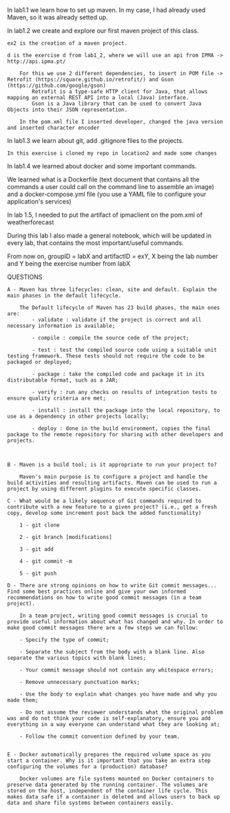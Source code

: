 In lab1.1 we learn how to set up maven. In my case, I had already used Maven, so it was already setted up. 

In lab1.2 we create and explore our first maven project of this class.

    ex2 is the creation of a maven project.

    d is the exercise d from lab1_2, where we will use an api from IPMA -> http://api.ipma.pt/ 
    
        For this we use 2 different dependencies, to insert in POM file -> Retrofit (https://square.github.io/retrofit/) and Gson (https://github.com/google/gson)
            Retrofit is a type-safe HTTP client for Java, that allows mapping an external REST API into a local (Java) interface.
            Gson is a Java library that can be used to convert Java Objects into their JSON representation.

        In the pom.xml file I inserted developer, changed the java version and inserted character encoder

In lab1.3 we learn about git, add .gitignore files to the projects.

    In this exercise i cloned my repo in location2 and made some changes

In lab1.4 we learned about docker and some important commands. 

We learned what is a Dockerfile (text document that contains all the commands a user could call on the command line to assemble an image) and a docker-compose.yml file (you use a YAML file to configure your application's services)


In lab 1.5, I needed to put the artifact of ipmaclient on the pom.xml of weatherforecast 

During this lab I also made a general notebook, which will be updated in every lab, that contains the most important/useful commands.


From now on, groupID = labX and artifactID = exY, X being the lab number and Y being the exercise number from labX


QUESTIONS

    A - Maven has three lifecycles: clean, site and default. Explain the main phases in the default lifecycle.
        
        The Default lifecycle of Maven has 23 build phases, the main ones are:
            - validate : validate if the project is correct and all necessary information is available;

            - compile : compile the source code of the project;

            - test : test the compiled source code using a suitable unit testing framework. These tests should not require the code to be packaged or deployed;

            - package : take the compiled code and package it in its distributable format, such as a JAR;

            - verify : run any checks on results of integration tests to ensure quality criteria are met;

            - install : install the package into the local repository, to use as a dependency in other projects locally;

            - deploy : done in the build environment, copies the final package to the remote repository for sharing with other developers and projects.



    B - Maven is a build tool; is it appropriate to run your project to?

        Maven's main purpose is to configure a project and handle the build activities and resulting artifacts. Maven can be used to run a project by using different plugins to execute specific classes.

    C - What would be a likely sequence of Git commands required to contribute with a new feature to a given project? (i.e., get a fresh copy, develop some increment post back the added functionality)

        1 - git clone
        
        2 - git branch [modifications] 
        
        3 - git add 
        
        4 - git commit -m 
        
        5 - git push 

    D - There are strong opinions on how to write Git commit messages... Find some best practices online and give your own informed recommendations on how to write good commit messages (in a team project).

        In a team project, writing good commit messages is crucial to provide useful information about what has changed and why. In order to make good commit messages there are a few steps we can follow:

        - Specify the type of commit;

        - Separate the subject from the body with a blank line. Also separate the various topics with blank lines;

        - Your commit message should not contain any whitespace errors;

        - Remove unnecessary punctuation marks;
        
        - Use the body to explain what changes you have made and why you made them;
        
        - Do not assume the reviewer understands what the original problem was and do not think your code is self-explanatory, ensure you add everything in a way everyone can understand what they are looking at;
        
        - Follow the commit convention defined by your team.


    E - Docker automatically prepares the required volume space as you start a container. Why is it important that you take an extra step configuring the volumes for a (production) database?

        Docker volumes are file systems mounted on Docker containers to preserve data generated by the running container. The volumes are stored on the host, independent of the container life cycle. This makes data safe if a container is deleted and allows users to back up data and share file systems between containers easily.